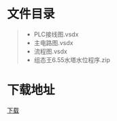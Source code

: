 # 文件目录
> * PLC接线图.vsdx
> * 主电路图.vsdx
> * 流程图.vsdx
> * 组态王6.55水塔水位程序.zip

# 下载地址
[下载](https://github.com/ZHlovecat/ycitedu/tree/main/%E7%9B%90%E5%9F%8E%E5%B7%A5%E5%AD%A6%E9%99%A2%E8%AF%BE%E7%A8%8B%E6%94%BB%E7%95%A5%E5%85%B1%E4%BA%AB%E8%AE%A1%E5%88%92/%E6%8E%A7%E5%88%B6%E7%B3%BB%E7%BB%9F%E7%BB%BC%E5%90%88%E8%AE%BE%E8%AE%A1)